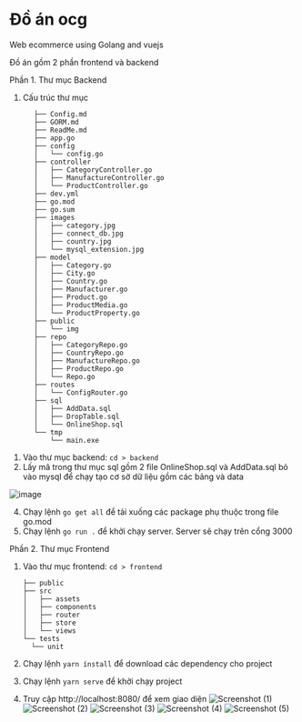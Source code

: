 # Đồ án ocg

Web ecommerce using Golang and vuejs

Đồ án gồm 2 phần frontend và backend

Phần 1. Thư mục Backend
  1. Cấu trúc thư mục
```
      ├── Config.md
      ├── GORM.md
      ├── ReadMe.md
      ├── app.go
      ├── config
      │   └── config.go
      ├── controller
      │   ├── CategoryController.go
      │   ├── ManufactureController.go
      │   └── ProductController.go
      ├── dev.yml
      ├── go.mod
      ├── go.sum
      ├── images
      │   ├── category.jpg
      │   ├── connect_db.jpg
      │   ├── country.jpg
      │   └── mysql_extension.jpg
      ├── model
      │   ├── Category.go
      │   ├── City.go
      │   ├── Country.go
      │   ├── Manufacturer.go
      │   ├── Product.go
      │   ├── ProductMedia.go
      │   └── ProductProperty.go
      ├── public
      │   └── img
      ├── repo
      │   ├── CategoryRepo.go
      │   ├── CountryRepo.go
      │   ├── ManufactureRepo.go
      │   ├── ProductRepo.go
      │   └── Repo.go
      ├── routes
      │   └── ConfigRouter.go
      ├── sql
      │   ├── AddData.sql
      │   ├── DropTable.sql
      │   └── OnlineShop.sql
      └── tmp
          └── main.exe
```

  1. Vào thư mục backend: ``` cd > backend ```
  2. Lấy mã trong thư mục sql gồm 2 file OnlineShop.sql và AddData.sql bỏ vào mysql để chạy tạo cơ sở dữ liệu gồm các bảng và data
  
   ![image](https://user-images.githubusercontent.com/59026656/124004782-8fa9ed00-da02-11eb-97b8-85417e26cc07.png)

  4. Chạy lệnh ``` go get all ``` để tải xuống các package phụ thuộc trong file go.mod
  5. Chạy lệnh ``` go run . ``` để khởi chạy server. Server sẽ chạy trên cổng 3000 
 

Phần 2. Thư mục Frontend
  1. Vào thư mục frontend: ``` cd > frontend ```
      ```
      ├── public
      ├── src
      │   ├── assets
      │   ├── components
      │   ├── router
      │   ├── store
      │   └── views
      └── tests
        └── unit
      ```

  2. Chạy lệnh ``` yarn ínstall ``` để download các dependency cho project
  3. Chạy lệnh ``` yarn serve ``` để khởi chạy project
  4. Truy cập http://localhost:8080/ để xem giao diện
![Screenshot (1)](https://user-images.githubusercontent.com/59026656/124007104-3d1e0000-da05-11eb-85be-b5fa1f7cf4fa.png)
![Screenshot (2)](https://user-images.githubusercontent.com/59026656/124007205-5a52ce80-da05-11eb-8f53-650026099d0d.png)
![Screenshot (3)](https://user-images.githubusercontent.com/59026656/124007289-70f92580-da05-11eb-9f3e-a17798ac888c.png)
![Screenshot (4)](https://user-images.githubusercontent.com/59026656/124007362-81110500-da05-11eb-8829-9649121e6b4a.png)
![Screenshot (5)](https://user-images.githubusercontent.com/59026656/124007655-c2a1b000-da05-11eb-8721-6b20b6717865.png)



